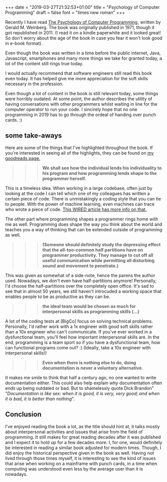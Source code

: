 +++
date = "2019-03-27T21:32:53+01:00"
title = "Psychology of Computer Programming"
draft = false 
font = "times new roman"
+++

Recently I have read <a target="_blank"
href="https://www.amazon.com/gp/product/0932633420/ref=as_li_tl?ie=UTF8&camp=1789&creative=9325&creativeASIN=0932633420&linkCode=as2&tag=insanity0107-20&linkId=99fc9a8adf509a6d5ef1e70a4548e050">The
Psychology of Computer Programming</a><img
src="//ir-na.amazon-adsystem.com/e/ir?t=insanity0107-20&l=am2&o=1&a=0932633420" width="1" height="1"
border="0" alt="" style="border:none !important; margin:0px !important;"/>, written by Gerald M. Weinberg.
The book was originally published in 1971, though it got republished in 2011. (I read it on a kindle
paperwhite and it looked great! So don't worry about the age of the book in case you fear it won't
look good in e-book format).

Even though the book was written in a time before the public internet, Java, Javascript, smartphones
and many more things we take for granted today, a lot of the content still rings true today. 

I would actually recommend that software engineers still read this book even today. It has helped
give me more appreciation for the soft skills necessary in the profession. 

Even though a lot of content in the book is still relevant today, some things were horribly oudated. 
At some point, the author describes the utility of having conversations with other programmers
whilst waiting in line for the computer operator to run your code. I sincirely hope that no one
programming in 2019 has to go through the ordeal of handing over punch cards. :) 

## some take-aways

Here are some of the things that I've highlighted throughout the book.
If you're interested in seeing all of the highlights, they can be found on
[my goodreads page.](https://www.goodreads.com/notes/11221268-the-psychology-of-computer-programming/74824367-dylan-meeus?ref=bsop)


>>> **We shall see how the individual lends his individuality to his program and how programming lends
shape to the programmer herself.**

This is a timeless idea. When working in a large codebase, often just by looking at the code I can
tell which one of my colleagues has written a certain piece of code. There is unmistakingly a coding
style that you can tie to people. With the power of machine learning, even machines can trace who
wrote a piece of code. [This WIRED article has more info on that.](https://www.wired.com/story/machine-learning-identify-anonymous-code/)

The other part where programming shapes a programmer rings home with me as well. Programming does
shape the way you think about the world and teaches you a way of thinking that can be extended
outside of programming as well.

>>> **(Someone should definitely study the depressing effect that the all-too-common half partitions have on programmer productivity. They manage to cut off all useful communication while
 permitting all disturbing sound and movement to penetrate.)**


This was given as somewhat of a side-note, hence the parens the author used.
Nowadays, we don't even have half-partitions anymore! Personally, I'd choose the half-partitions
over the completely open office. It's sad to see that in almost 50 years, we still haven't
introcuded a working space that enables people to be as productive as they can be.

>>> **the ideal team would be chosen as much for interpersonal skills as programming skills (...)**

A lot of the coding tests at [BigCo] focus on solving technical problems. Personally, I'd rather
work with a 1x engineer with good soft skills rather than a 10x engineer who can't communicate. If
you've ever worked in a dysfunctional team, you'll feel how important interpersonal skills are. In
the end, programming is a team sport so if you have a dysfunctional team, how can functional
programs come out? :) (Ideally, take a 10x engineer with interpersonal skills!)

>>> **Even when there is nothing else to do, doing documentation is never a voluntary alternative.**

It makes me smile to think that half a century ago, no one wanted to write documentation either.
This could also help explain why documentation often ends up being outdated or bad. But to
shamelessly quote Dick Brandon" "_Documentation is like sex: when it is good, it is very, very good;
and when it is bad, it is better than nothing_".

## Conclusion

I've enjoyed reading the book a lot, as the title should hint at, it talks mostly about
interpersonal activities and issues that arise from the field of programming. It still makes for
great reading decades after it was published and I expect it to hold up for a few decades more. I,
for one, would definitely be interested in reading a similar book adjusted for modern times. Though,
I did enjoy the historical perspective given in the book as well. Having not lived through those
times myself, it is interesting to see the kind of issues that arise when working on a mainframe
with punch cards, in a time when computing was understood even less by the average user than it
is nowadays.
